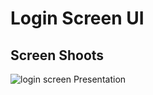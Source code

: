 # Login Screen UI
## Screen Shoots
![login screen Presentation](https://user-images.githubusercontent.com/77198018/206938594-4058e438-6eec-47d4-9029-3535fdae8155.png)
